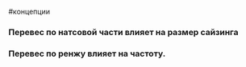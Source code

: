 #концепции
### Перевес по **натсовой** части влияет на размер сайзинга
### Перевес по **ренжу** влияет на частоту.
